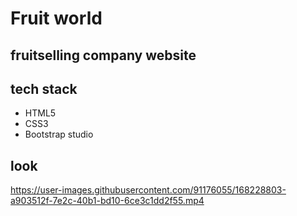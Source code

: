 # Fruit world
## fruitselling company website
## tech stack
- HTML5
- CSS3
- Bootstrap studio
## look

https://user-images.githubusercontent.com/91176055/168228803-a903512f-7e2c-40b1-bd10-6ce3c1dd2f55.mp4
